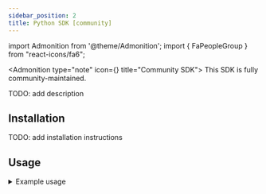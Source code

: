 ```yaml
---
sidebar_position: 2
title: Python SDK [community]
---
```


import Admonition from '@theme/Admonition';
import { FaPeopleGroup } from "react-icons/fa6";

<Admonition type="note" icon={<FaPeopleGroup />} title="Community SDK">
This SDK is fully community-maintained.
</Admonition>

TODO: add description

## Installation

TODO: add installation instructions

## Usage

<details>
<summary>Example usage</summary>

```python
import requests

from remnawave.backend_contract import GetUserByUsernameCommand

# TODO: add example
```

</details>
